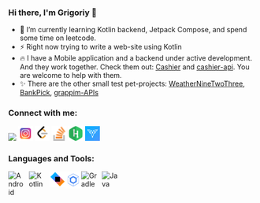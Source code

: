 ### Hi there, I'm Grigoriy 👋

- 🌱 I’m currently learning Kotlin backend, Jetpack Compose, and spend some time on leetcode.
- ⚡ Right now trying to write a web-site using Kotlin
- 🔥 I have a Mobile application and a backend under active development. And they work together. Check them out: [Cashier](https://github.com/Grigoriym/Cashier) and [cashier-api](https://github.com/Grigoriym/cashier-api). You are welcome to help with them.
- ✨ There are the other small test pet-projects: [WeatherNineTwoThree](https://github.com/Grigoriym/WeatherNineTwoThree), [BankPick](https://github.com/Grigoriym/Bankpick), [grappim-APIs](https://github.com/Grigoriym/grappim-apis)

### Connect with me:
<a href="https://linkedin.com/in/grigoriy-mikhalchuk-v/"><img height="30" src="https://cdn.jsdelivr.net/gh/devicons/devicon/icons/linkedin/linkedin-original.svg"></a>
<a href="https://instagram.com/grigoriymikhalchuk/"><img height="30" src="https://github.com/Grigoriym/GrigoriyM/blob/main/icon/instagram.png"></a>
<a href="https://leetcode.com/grigoriymikhalchuk/"><img height="30" src="https://github.com/Grigoriym/GrigoriyM/blob/main/icon/leetcode.png"></a>
<a href="https://stackoverflow.com/users/9822532/grigoriym"><img height="30" src="https://github.com/Grigoriym/GrigoriyM/blob/main/icon/so.png"></a>
<a href="https://www.hackerrank.com/grigoriy_mik"><img height="30" src="https://github.com/Grigoriym/GrigoriyM/blob/main/icon/hackerrank.png"></a>
<a href="https://app.codesignal.com/profile/grigoriy_m_one"><img height="30" src="https://github.com/Grigoriym/GrigoriyM/blob/main/icon/codesignal.jpg"></a>

### Languages and Tools:

<img align="left" alt="Android" width="32px" src="https://cdn.jsdelivr.net/gh/devicons/devicon/icons/android/android-plain-wordmark.svg" style="padding-right:10px;" />
<img align="left" alt="Kotlin" width="32px" src="https://cdn.jsdelivr.net/gh/devicons/devicon/icons/kotlin/kotlin-original.svg" style="padding-right:10px;"/>
<img align="left" alt="ktor" width="32px" src="https://github.com/Grigoriym/GrigoriyM/blob/main/icon/ktor.png"/>
<img align="left" alt="Compose" width="32px" src="https://github.com/Grigoriym/GrigoriyM/blob/main/icon/compose.svg"/>
<img align="left" alt="Gradle" width="32px" src="https://cdn.jsdelivr.net/gh/devicons/devicon/icons/gradle/gradle-plain.svg" style="padding-right:10px;"/>
<img align="left" alt="Java" width="32px" src="https://cdn.jsdelivr.net/gh/devicons/devicon/icons/java/java-original-wordmark.svg"/>
